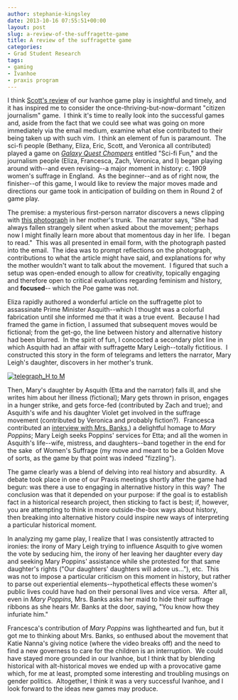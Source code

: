 ```yaml
---
author: stephanie-kingsley
date: 2013-10-16 07:55:51+00:00
layout: post
slug: a-review-of-the-suffragette-game
title: A review of the suffragette game
categories:
- Grad Student Research
tags:
- gaming
- Ivanhoe
- praxis program
---
```


I think [Scott's review](http://www.scholarslab.org/grad-student-research/on-games-that-just-fizzle-a-chronicle-and-reflection/) of our Ivanhoe game play is insightful and timely, and it has inspired me to consider the once-thriving-but-now-dormant "citizen journalism" game.  I think it's time to really look into the successful games and, aside from the fact that we could see what was going on more immediately via the email medium, examine what else contributed to their being taken up with such vim.  I think an element of fun is paramount.  The sci-fi people (Bethany, Eliza, Eric, Scott, and Veronica all contributed) played a game on _[Galaxy Quest Chompers](http://www.youtube.com/watch?v=gqRdT8m1Suo)_ entitled "Sci-fi Fun," and the journalism people (Eliza, Francesca, Zach, Veronica, and I) began playing around with--and even revising--a major moment in history: c. 1909 women's suffrage in England.  As the beginner--and as of right now, the finisher--of this game, I would like to review the major moves made and directions our game took in anticipation of building on them in Round 2 of game play.

The premise: a mysterious first-person narrator discovers a news clipping with [this photograph](http://www.xtimeline.com/__UserPic_Large/6851/ELT200805050915472469693.JPG) in her mother's trunk.  The narrator says, "She had always fallen strangely silent when asked about the movement; perhaps now I might finally learn more about that momentous day in her life.  I began to read."  This was all presented in email form, with the photograph pasted into the email.  The idea was to prompt reflections on the photograph, contributions to what the article might have said, and explanations for why the mother wouldn't want to talk about the movement.  I figured that such a setup was open-ended enough to allow for creativity, topically engaging and therefore open to critical evaluations regarding feminism and history, and **focused**-- which the Poe game was not.

Eliza rapidly authored a wonderful article on the suffragette plot to assassinate Prime Minister Asquith--which I thought was a colorful fabrication until she informed me that it was a true event.  Because I had framed the game in fiction, I assumed that subsequent moves would be fictional; from the get-go, the line between history and alternative history had been blurred.  In the spirit of fun, I concocted a secondary plot line in which Asquith had an affair with suffragette Mary Leigh--totally fictitious.  I constructed this story in the form of telegrams and letters the narrator, Mary Leigh's daughter, discovers in her mother's trunk.

[![telegraph_H to M](http://static.scholarslab.org/wp-content/uploads/2013/10/telegraph_H-to-M-300x175.jpg)](http://static.scholarslab.org/wp-content/uploads/2013/10/telegraph_H-to-M.jpg)

Then, Mary's daughter by Asquith (Etta and the narrator) falls ill, and she writes him about her illness (fictional); Mary gets thrown in prison, engages in a hunger strike, and gets force-fed (contributed by Zach and true); and Asquith's wife and his daughter Violet get involved in the suffrage movement (contributed by Veronica and probably fiction?).  Francesca contributed an [interview with Mrs. Banks,](http://www.youtube.com/watch?v=Kvk1NZDFvZU)) a delightful homage to _Mary Poppins_; Mary Leigh seeks Poppins' services for Etta; and all the women in Asquith's life--wife, mistress, and daughters--band together in the end for the sake  of Women's Suffrage (my move and meant to be a Golden Move of sorts, as the game by that point was indeed "fizzling").

The game clearly was a blend of delving into real history and absurdity.  A debate took place in one of our Praxis meetings shortly after the game had begun: was there a use to engaging in alternative history in this way?  The conclusion was that it depended on your purpose: if the goal is to establish fact in a historical research project, then sticking to fact is best; if, however, you are attempting to think in more outside-the-box ways about history, then breaking into alternative history could inspire new ways of interpreting a particular historical moment.

In analyzing my game play, I realize that I was consistently attracted to ironies: the irony of Mary Leigh trying to influence Asquith to give women the vote by seducing him, the irony of her leaving her daughter every day and seeking Mary Poppins' assistance while she protested for that same daughter's rights ("Our daughters' daughters will adore us..."), etc.  This was not to impose a particular criticism on this moment in history, but rather to parse out experiential elements--hypothetical effects these women's public lives could have had on their personal lives and vice versa.  After all, even in _Mary Poppins,_ Mrs. Banks asks her maid to hide their suffrage ribbons as she hears Mr. Banks at the door, saying, "You know how they infuriate him."

Francesca's contribution of _Mary Poppins_ was lighthearted and fun, but it got me to thinking about Mrs. Banks, so enthused about the movement that Katie Nanna's giving notice (where the video breaks off) and the need to find a new governess to care for the children is an interruption.  We could have stayed more grounded in our Ivanhoe, but I think that by blending historical with alt-historical moves we ended up with a provocative game which, for me at least, prompted some interesting and troubling musings on gender politics.  Altogether, I think it was a very successful Ivanhoe, and I look forward to the ideas new games may produce.
